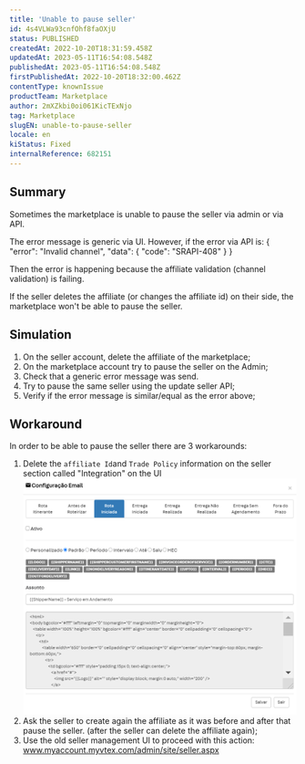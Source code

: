 ```yaml
---
title: 'Unable to pause seller'
id: 4s4VLWa93cnfOhf8faOXjU
status: PUBLISHED
createdAt: 2022-10-20T18:31:59.458Z
updatedAt: 2023-05-11T16:54:08.548Z
publishedAt: 2023-05-11T16:54:08.548Z
firstPublishedAt: 2022-10-20T18:32:00.462Z
contentType: knownIssue
productTeam: Marketplace
author: 2mXZkbi0oi061KicTExNjo
tag: Marketplace
slugEN: unable-to-pause-seller
locale: en
kiStatus: Fixed
internalReference: 682151
---
```


## Summary


Sometimes the marketplace is unable to pause the seller via admin or via API.

The error message is generic via UI. However, if the error via API is:
{
"error": "Invalid channel",
"data": {
    "code": "SRAPI-408"
}
}

Then the error is happening because the affiliate validation (channel validation) is failing.

If the seller deletes the affiliate (or changes the affiliate id) on their side, the marketplace won't be able to pause the seller.



## Simulation



1. On the seller account, delete the affiliate of the marketplace;
2. On the marketplace account try to pause the seller on the Admin;
3. Check that a generic error message was send.
4. Try to pause the same seller using the update seller API;
5. Verify if the error message is similar/equal as the error above;



## Workaround


In order to be able to pause the seller there are 3 workarounds:

1. Delete the `affiliate Id`and `Trade Policy` information on the seller section called "Integration" on the UI ![](https://raw.githubusercontent.com/vtexdocs/help-center-content/refs/heads/main/_1.png)
2. Ask the seller to create again the affiliate as it was before and after that pause the seller. (after the seller can delete the affiliate again);
3. Use the old seller management UI to proceed with this action: www.myaccount.myvtex.com/admin/site/seller.aspx

